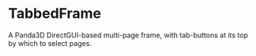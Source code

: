 # TabbedFrame
A Panda3D DirectGUI-based multi-page frame, with tab-buttons at its top by which to select pages.
